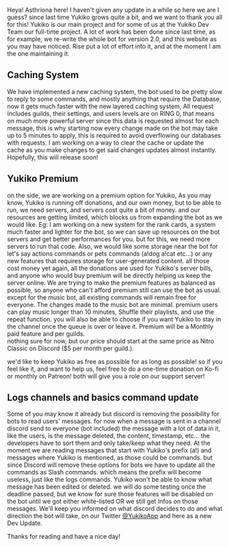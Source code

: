 Heya!
Asthriona here! I haven't given any update in a while so here we are I guess?
since last time Yukiko grows quite a bit, and we want to thank you all for this!
Yukiko is our main project and for some of us at the Yukiko Dev Team our full-time project. A lot of work has been done since last time, as for example, we re-write the whole bot for version 2.0, and this website as you may have noticed. Rise put a lot of effort into it,  and at the moment I am the one maintaining it. 

## Caching System
We have implemented a new caching system, the bot used to be pretty slow to reply to some commands, and mostly anything that require the Database, now it gets much faster with the new layered caching system, All request includes guilds, their settings, and users levels are on RING 0, that means on much more powerful server since this data is requested almost for each message, this is why starting now every change made on the bot may take up to 5 minutes to apply, this is required to avoid overflowing our databases with requests. I am working on a way to clear the cache or update the cache as you make changes to get said changes updates almost instantly.
Hopefully, this will release soon!

## Yukiko Premium
on the side, we are working on a premium option for Yukiko, As you may know, Yukiko is running off donations, and our own money, but to be able to run, we need servers, and servers cost quite a bit of money. and our resources are getting limited, which blocks us from expanding the bot as we would like. 
Eg: I am working on a new system for the rank cards, a system much faster and lighter for the bot, so we can save up resources on the bot servers and get better performances for you. but for this, we need more servers to run that code. 
Also, we would like some storage near the bot for let's say actions commands or pets commands (a!dog a!cat etc...) or any new features that requires storage for user-generated content. 
all those cost money yet again, all the donations are used for Yukiko's server bills, and anyone who would buy premium will be directly helping us keep the server online. 
We are trying to make the premium features as balanced as possible, so anyone who can't afford premium still can use the bot as usual. except for the music bot, all existing commands will remain free for everyone. 
The changes made to the music bot are minimal. premium users can play music longer than 10 minutes, Shuffle their playlists, and use the repeat function.
you will also be able to choose if you want Yukiko to stay in the channel once the queue is over or leave it. 
Premium will be a Monthly paid feature and per guilds.  
nothing sure for now, but our price should start at the same price as Nitro Classic on Discord ($5 per month per guild.).

we'd like to keep Yukiko as free as possible for as long as possible! so if you feel like it, and want to help us, feel free to do a one-time donation on Ko-fi or monthly on Patreon!
both will give you a role on our support server!

## Logs channels and basics command update
Some of you may know it already but discord is removing the possibility for bots to read users' messages. for now when a message is sent in a channel discord send to everyone (bot included) the message with a lot of data in it, like the users, is the message deleted, the content, timestamp, etc...
the developers have to sort them and only take/keep what they need. 
At the moment we are reading messages that start with Yukiko's prefix (a!) and messages where Yukiko is mentioned, as those could be commands. 
but since Discord will remove these options for bots we have to update all the commands as Slash commands. which means the prefix will become useless, just like the logs commands. Yukiko won't be able to know what message has been edited or deleted. we will do some testing once the deadline passed, but we know for sure those features will be disabled on the bot until we got either white-listed OR we still get Infos on those messages. 
We'll keep you informed on what discord decides to do and what direction the bot will take, on our Twitter [@YukikoApp](https://Twitter.com/YukikoApp) and here as a new Dev Update.

Thanks for reading and have a nice day!
